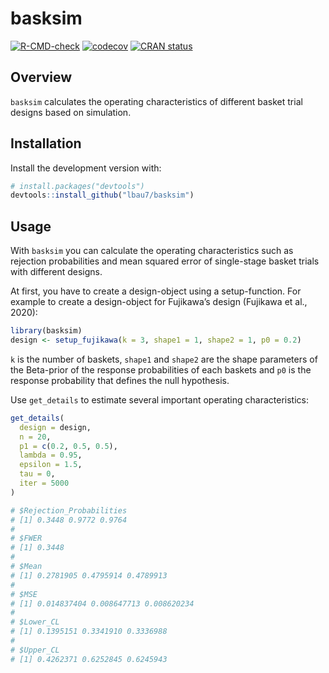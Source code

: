 
<!-- README.md is generated from README.Rmd. Please edit that file -->

# basksim

<!-- badges: start -->

[![R-CMD-check](https://github.com/lbau7/basksim/actions/workflows/R-CMD-check.yaml/badge.svg)](https://github.com/lbau7/basksim/actions/workflows/R-CMD-check.yaml)
[![codecov](https://codecov.io/gh/lbau7/basksim/branch/master/graph/badge.svg?token=AVO4V52BTH)](https://app.codecov.io/gh/lbau7/basksim)
[![CRAN
status](https://www.r-pkg.org/badges/version/basksim)](https://CRAN.R-project.org/package=basksim)
<!-- badges: end -->

## Overview

`basksim` calculates the operating characteristics of different basket
trial designs based on simulation.

## Installation

Install the development version with:

``` r
# install.packages("devtools")
devtools::install_github("lbau7/basksim")
```

## Usage

With `basksim` you can calculate the operating characteristics such as
rejection probabilities and mean squared error of single-stage basket
trials with different designs.

At first, you have to create a design-object using a setup-function. For
example to create a design-object for Fujikawa’s design (Fujikawa et
al., 2020):

``` r
library(basksim)
design <- setup_fujikawa(k = 3, shape1 = 1, shape2 = 1, p0 = 0.2)
```

`k` is the number of baskets, `shape1` and `shape2` are the shape
parameters of the Beta-prior of the response probabilities of each
baskets and `p0` is the response probability that defines the null
hypothesis.

Use `get_details` to estimate several important operating
characteristics:

``` r
get_details(
  design = design,
  n = 20,
  p1 = c(0.2, 0.5, 0.5),
  lambda = 0.95,
  epsilon = 1.5,
  tau = 0,
  iter = 5000
)

# $Rejection_Probabilities
# [1] 0.3448 0.9772 0.9764
# 
# $FWER
# [1] 0.3448
# 
# $Mean
# [1] 0.2781905 0.4795914 0.4789913
# 
# $MSE
# [1] 0.014837404 0.008647713 0.008620234
# 
# $Lower_CL
# [1] 0.1395151 0.3341910 0.3336988
# 
# $Upper_CL
# [1] 0.4262371 0.6252845 0.6245943
```
